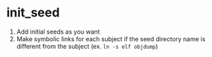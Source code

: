 # init_seed

1. Add initial seeds as you want
2. Make symbolic links for each subject if the seed directory name is different from the subject (ex. `ln -s elf objdump`)
